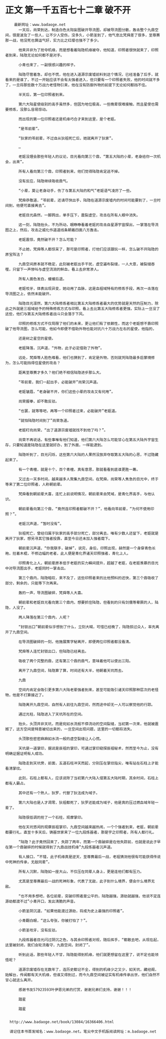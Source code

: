 # 正文 第一千五百七十二章 破不开
        最新网址：www.badaoge.net
          一天后，尚荣到达，制造白色太阳妄图破开导流图，却被导流图分散，轰击整个九鼎空间，很是波及了一些人，让不少人受伤，没多久，小箭圣到了，他气息比梵舜差了很多，至尊赛那一战，他没死也算运气好，实力比之红缨也强不了多少。
      
          他来并非为了抢夺机缘，而是想看着陆隐机缘被夺，他知道，印照者很快就来了，印照者到来，陆隐无论如何都不是对手。
      
          小青也来了，一副很感兴趣的样子。
      
          陆隐尽管着急，却也不慌，他在进入道源宗废墟前料到这个情况，已经准备了后手，就看来的是谁了，不过一开始应该不会有太强者进入，但只要有一个印照者失败，他的时间就不多了，一旦将那些数十万战力老怪物引来，他在没有防御外物的前提下无论如何都挡不住。
      
          半天后，第一位印照者到来。
      
          第六大陆星使级别的高手虽然多，但因为地位极高，一些晚辈很难接触，而且星使也需要修炼，没那么容易惊动。
      
          而出现的第一位印照者还是机缘巧合才来到这里，是个老妪。
      
          “是苓前辈”。
      
          “狄家的苓前辈，不过自从狄祖死亡后，她就离开了狄家”。
      
          …
      
          老妪没理会那些年轻人的议论，目光看向第三个鼎，“第五大陆的小辈，老身给你一次机会，出来”。
      
          所有人看向第三个鼎，印照者到来，他们觉得陆隐肯定逃不掉。
      
          没有反应，陆隐继续吸收鼎气。
      
          “小辈，莫让老身动手，伤了与第五大陆的和气”老妪语气凌厉了一些。
      
          梵舜恭敬道，“苓前辈，还请尽快出手，陆隐在道源宗废墟内的时间可能要到了，一旦时间到，他便可直接离去”。
      
          老妪目光森然，一脚跨出，单手压下，震裂虚空，攻击在所有人眼中消失。
      
          这一刻，陆隐抬头，不为所动，眼睁睁看着老妪的攻击自星源宇宙探出，一掌落在导流图之上，然后，攻击之威化作道道线条朝着四面八方轰击。
      
          老妪震惊，竟然破不开？怎么可能？
      
          不止她，梵舜等人都惊呆了，那可是印照者，打他们应该跟玩一样，怎么破不开陆隐的原宝阵法？
      
          九鼎空间原本就不稳定，此刻被老妪出手干扰，虚空遍布裂缝，一人大意，被裂缝吞噬，只留下一声惨叫与虚空流淌的鲜血，看上去非常渗人。
      
          所有人面色发白，缓缓后退。
      
          老妪咬牙，体表出现异变，她动用了血脉，这是血祖域特有的修炼手段，再次一击落在导流图之上，依然未能破开。
      
          陆隐目光凛然，第六大陆修炼者相比第五大陆修炼者最大的优势就是天然的压制力，除此之外就是三祖域给予的特殊修炼方式与印照，看上去比第五大陆修炼者更强，实际上一旦没了这些，他们与第五大陆修炼者战斗只会落于下风。
      
          印照的修炼方式不仅局限了他们的未来，更让他们有了依赖性，而这个老妪想不靠印照破了他导流图，怎么可能，他如今即便不借助外物也能对抗六十万战力左右的星使，他指的，
      
          还是树之星空的星使。
      
          老妪降落，沉声道，“外物，此子必定借助了外物”。
      
          远处，梵舜等人脸色难看，他们也猜到了，肯定是外物，否则就凭陆隐最多启蒙境修为，怎么可能挡得住星使的攻击？
      
          距离至尊赛才多久？他们绝不相信陆隐进步那么大。
      
          “苓前辈，我们一起出手，必能破开”尚荣沉声道。
      
          老妪皱眉，“老身破不开，你们这些小辈的攻击又有何用”。
      
          尚荣握拳，却不敢反驳。
      
          “也罢，就等等吧，再等一个印照者过来，必能破开”老妪道。
      
          “就怕陆隐时间到了”尚荣急道。
      
          老妪盯向尚荣，“出了道源宗废墟就找不到他了吗？”。
      
          尚荣不再说话，有些事唯有他们知道，他们第六大陆怎么可能甘心在第五大陆外宇宙生存，只要知道是陆隐在这里就好办，到了外面，一样能逮到。
      
          陆隐听到了，目光闪烁，这些第六大陆的人果然没放弃夺取第五大陆的心思，不过隐藏起来了。
      
          有一个青檀，就是十个，百个青檀，真有意思，那就看看到底谁更胜一筹。
      
          又过去一天多时间，越来越多人聚集九鼎空间，在梵舜，尚荣等人焦急的目光中，终于等来了第二位印照者，人称朝前辈。
      
          梵舜看到朝前辈大喜，连忙上前说明情况，朝前辈来自梵域，是青化界高手，与他认识。
      
          朝前辈看向第三个鼎，“竟然连印照者都破不开？”，他看向苓前辈，“为何不使用印照？”。
      
          老妪沉声道，“暂时没有”。
      
          狄祖死亡，曾经归属于狄家的高手部分死亡，部分离去，唯有少数人还留下，老妪就是离开了狄家，想另寻其它强者投靠，直至今日还未加入强者麾下。
      
          朝前辈沉声道，“你我联手，破掉”，说完，身后，印照出现，赫然是一个身穿青色长袍，拄着木棍，不修边幅的老者，此人便是青化界诸天印照强者，青化上人。
      
          印照青化上人，朝前辈原本低于老妪的实力瞬间提升，超越了老妪，在老妪羡慕的目光中对导流图出手，老妪同时一掌击出。
      
          第三个鼎内，陆隐暗叹，来不及了，这些印照者来的比他预料的还快，第三个鼎吸收了部分，剩余的，只能等下次再来。
      
          轰的一声，导流图破碎，梵舜等人大喜。
      
          朝前辈和老妪目光看向第三个鼎内，想要抓住陆隐，但看到的只有剑儒等晕厥的人，陆隐，人没了。
      
          两人降落在第三个鼎内，人呢？
      
          “封锁出口”朝前辈似乎想到了什么，立刻大喊，可惜已经晚了，陆隐掠过众人，率先离开了九鼎空间。
      
          在导流图破碎的一刻，他施展策字秘离开，即便两位印照者都没看清。
      
          梵舜等人连忙封锁出口，但陆隐已经离去。
      
          吸收了两个完整的鼎，还有第三个鼎的鼎气，意味着他可以使出三阳。
      
          离开了九鼎空间，陆隐算了算，时间还有大半，他朝着天坑而去。
      
          九鼎
      
          空间内肯定会吸引更多第六大陆老辈强者到来，甚至可能吸引诸天印照那种层次的老怪物，他是不打算接近了。
      
          陆隐离开九鼎空间，自然有人前往九鼎空间，然而途中却无一人可以察觉他的行踪。
      
          通过光柱，陆隐进入了天坑所在的空间。
      
          抬头，头顶并非天坑，而是宛如水流般不停流动的空间裂缝，当初第一次来，他就被震撼了，这方空间是特意被切出来的，一旦空间出现问题，这里的一切都将消失。
      
          头顶那些密密麻麻如水流一般的虚空裂缝让人心慌。
      
          天坑是一道掌印，据说是辰祖的掌印，可通过掌印窥探辰祖秘术，然而至今为止，没有明确证据证明有人成功。
      
          陆隐走到天坑旁，前面，五道石柱冲天而起，分别压在掌纹指尖，唯有站在石柱上才能看清掌纹。
      
          此刻，石柱上都有人，应该说除了当初第六大陆入侵第五大陆时期，其余时间，石柱上都有人霸占。
      
          其中还有一个熟人，狄罗，代替了狄法成为域子。
      
          第六大陆也是人才凋零，狄祖都死了，狄罗还能成为域子，他是真的压过燃血域年轻一辈了。
      
          陆隐很低调的抢了一个石柱，观摩掌印。
      
          他在天坑悠闲的观摩辰祖掌印，九鼎空间越来越热闹，一个个强者到来，老妪，朝前辈都要行礼，直至十多天后，铸器世家来了一位九段炼器者，那是宇之印照者，所有人都行礼。
      
          “陆隐？此子竟然回来了，失踪了两年，而第一个鼎破碎是在他失踪前，也就是说此子早在第一个鼎破碎的时候就得到了九鼎战技机缘”九段炼器者沉声道。
      
          有人接口，“不错，此子机缘真是逆天，至尊赛最后一战，老祖猜测他很有可能获得传说中死神的传承，无敌同辈”。
      
          所有人沉默，陆隐如一座大山，不仅压在同辈人身上，更是连他们都有压力。
      
          尤其是至尊赛最后一战的死神形象，代表了无敌，此子到什么境界，便会什么境界无敌。
      
          “也不用多想吧，各位前辈，突破印照者是公平的，陆隐越强，源劫就越强，他说不定连源劫都渡不过”小青开口，发出清脆的声音。
      
          小箭圣阴沉道，“如果他能渡过源劫，将成为史上最强的印照者”。
      
          小青翻白眼，“这么夸张，你被打怕了？”。
      
          小箭圣咬牙，没有反驳。
      
          九段炼器者目光闪过阴沉之色，与其余印照者对视，随后挥手，“都散去吧，从现在起，这里被封闭，我们会轮流看守，九鼎空间，封闭了”。
      
          听到此话，那些年轻人不甘，陆隐能得到机缘，他们就更想留在这里了，说不定也能领悟呢？
      
          道源宗废墟存在无数年了，连历史都记不全，得到的机缘少之又少，如天坑，藏经阁，始解台，传闻都有天大机缘，但谁又得到过，而今九鼎空间被证实有机缘传承出世，他们自然不甘心就这么离开。
      
          感谢书友57923593叶伊恩兄弟的打赏，谢谢兄弟们支持，谢谢！！！
      
          踏星
      
          踏星
      
      
      http://www.badaoge.net/book/13084/16366406.html
      
      请记住本书首发域名：www.badaoge.net。笔尖中文手机版阅读网址：m.badaoge.net